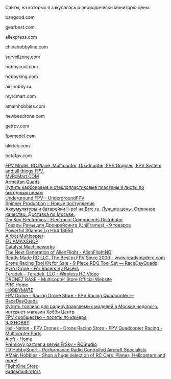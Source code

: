 Сайты, на которых я закупалась и периодически мониторю цены:

bangood.com

gearbest.com

aliexpress.com

chinahobbyline.com

surveilzone.com

hobbycool.com

hobbyking.com

air-hobby.ru

myrcmart.com

amainhobbies.com

newbeedrone.com

getfpv.com

fpvmodel.com

akktek.com

betafpv.com

<DT><A HREF="https://www.fpvmodel.com/" >FPV Model: RC Plane, Multicopter, Quadcopter, FPV Goggles, FPV System and all things FPV.</A>
<DT><A HREF="http://www.myrcmart.com/">MyRcMart.COM </A>
<DT><A HREF="https://www.armattanquads.com/">Armattan Quads</A>
<DT><A HREF="https://www.forcomposite.ru/catalog/tovary/plastiny/">Купить карбоновые и стеклопластиковые пластины и листы по выгодным ценам</A>
<DT><A HREF="https://www.undergroundfpv.com/" >Underground FPV – UndergroundFPV</A>
<DT><A HREF="http://www.spinnerproduction.ru/catalog/new_arrivals">Spinner Production :: Новые поступления</A>
<DT><A HREF="https://brrc.ru/catalog/li_pol/">Аккумуляторы и батарейки li-pol на Brrc.ru. Лучшие цены. Отличное качество. Доставка по Москве.</A>
<DT><A HREF="https://www.digikey.com/" >DigiKey Electronics - Electronic Components Distributor</A>
<DT><A HREF="https://vk.com/market-152722928">Товары Рамы для Дронрейсинга (UniFrames) – 9 товаров</A>
<DT><A HREF="https://www.alibaba.com/product-detail/Powerful-30amps-LG-HB4..">Powerful 30amps Lg Hb4 18650 </A>
<DT><A HREF="https://store.myairbot.com/" >Airbot Multicopter</A>
<DT><A HREF="https://eu.amaxshop.com/index.php?route=common/home">EU AMAXSHOP</A>
<DT><A HREF="https://www.catalystmachineworks.com/">Catalyst Machineworks</A>
<DT><A HREF="https://www.alienflightng.com/">The Next Generation of AlienFlight - AlienFlightNG</A>
<DT><A HREF="https://www.readymaderc.com/">Ready Made RC LLC, The Best in FPV Since 2009 - www.readymaderc.com</A>
<DT><A HREF="http://www.ernstc.dk/arduino/sbus.html">Drone Racing Tool Kit for Sale - 9 Piece RDQ Tool Set — RaceDayQuads</A>
<DT><A HREF="https://pyrodrone.com/">Pyro Drone - For Racers By Racers</A>
<DT><A HREF="https://www.teradek.com/">Teradek – Teradek, LLC - Wireless HD Video</A>
<DT><A HREF="https://www.dronezbaserc.com/">DRONEZ BASE - Multicopter Store Official Website</A>
<DT><A HREF="https://www.progressiverc.com/">PRC Home</A>
<DT><A HREF="https://hobbymatehobby.com/">HOBBYMATE</A>
<DT><A HREF="https://www.racedayquads.com/">FPV Drone - Racing Drone Store - FPV Racing Quadcopter — RaceDayQuads</A>
<DT><A HREF="https://hobbycenter.ru/toplivo/">Купить топливо для радиоуправляемых моделей в Москве недорого, интернет-магазин Хобби Центр</A>
<DT><A HREF="http://fpv-community.ru/store/">FPV сообщество - полеты по камере</A>
<DT><A HREF="https://www.rjxhobby.com/index.php?route=common/home">RJXHOBBY</A>
<DT><A HREF="https://www.heli-nation.com/" >Heli-Nation - FPV Drones - Drone Racing Store - FPV Quadcopter Racing - Multicopter Parts</A>
<DT><A HREF="https://alofthobbies.com/">Aloft - Home</A>
<DT><A HREF="https://rcstudio.cz/cs/">Prémiový partner a servis FrSky - RCStudio</A>
<DT><A HREF="https://www.t9hobbysport.com/" >T9 HobbySport - Performance Radio Controlled Aircraft Specialists</A>
<DT><A HREF="https://www.amainhobbies.com/">AMain Hobbies - Shop a huge selection of RC Cars, Planes, Helicopters and more!</A>
<DT><A HREF="https://shop.flightone.com/">FlightOne Store</A>
<DT><A HREF="https://kadosmultirotors.com/">kadosmultirotors</A>
